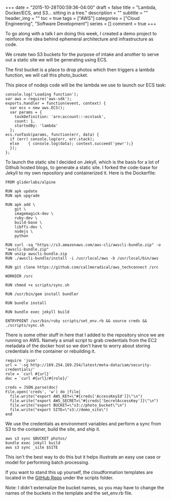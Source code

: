 +++
date = "2015-10-28T00:59:36-04:00"
draft = false
title =  "Lambda, Docker/ECS, and S3... sitting in a tree."
description = ""
subtitle = ""
header_img = ""
toc = true
tags = ["AWS"]
categories = ["Cloud Engineering", "Software Development"]
series = []
comment = true
+++

To go along with a talk I am doing this week, I created a demo project to reinforce the idea behind ephemeral architecture and infrastructure as code. 

We create two S3 buckets for the purpose of intake and another to serve out a static site we will be generating using ECS. 

The first bucket is a place to drop photos which then triggers a lambda function, we will call this photo_bucket.

This piece of nodejs code will be the lambda we use to launch our ECS task:

```prettyprint lang-nodejs
console.log('Loading function');
var aws = require('aws-sdk');
exports.handler = function(event, context) {
  var ecs = new aws.ECS();
  var params = {
    taskDefinition: 'arn:account:::ecstask',
    count: 1,
    startedBy: 'lambda'
  };
ecs.runTask(params, function(err, data) {
  if (err) console.log(err, err.stack);
  else    { console.log(data); context.succeed('yew!');}
  });
};
```
 
To launch the static site I decided on Jekyll, which is the basis for a lot of Github hosted blogs, to generate a static site. I forked the code-base for Jekyll to my own repository and containerized it. Here is the Dockerfile:

```prettyprint lang-bash
FROM gliderlabs/alpine

RUN apk update
RUN apk upgrade

RUN apk add \
    git \
    imagemagick-dev \
    ruby-dev \
    build-base \
    libffi-dev \
    nodejs \
    python

RUN curl -sq "https://s3.amazonaws.com/aws-cli/awscli-bundle.zip" -o "awscli-bundle.zip"
RUN unzip awscli-bundle.zip
RUN ./awscli-bundle/install -i /usr/local/aws -b /usr/local/bin/aws

RUN git clone https://github.com/callmeradical/aws_techconnect /src

WORKDIR /src

RUN chmod +x scripts/sync.sh

RUN /usr/bin/gem install bundler

RUN bundle install

RUN bundle exec jekyll build

ENTRYPOINT /usr/bin/ruby scripts/set_env.rb && source creds && ./scripts/sync.sh 
```

There is some other stuff in here that I added to the repository since we are running on AWS. Namely a small script to grab credentials from the EC2 metadata of the docker host so we don't have to worry about storing credentials in the container or rebuilding it.

```prettyprint lang-ruby
require 'json'
url = '-sq http://169.254.169.254/latest/meta-data/iam/security-credentials/'
role = `curl #{url}`
doc = `curl #{url}/#{role}/`

creds = JSON.parse(doc)
File.open('creds', 'w') do |file|
  file.write("export AWS_KEY=\"#{creds['AccessKeyId']}\"\n")
  file.write("export AWS_SECRET=\"#{creds['SecretAccessKey']}\"\n")
  file.write("export BUCKET=\"s3://photo_bucket\"\n")
  file.write("export SITE=\"s3://demo_site\")
end
```

We use the credentials as environment variables and perform a sync from S3 to the container, build the site, and ship it.

```prettyprint lang-bash
aws s3 sync $BUCKET photos/
bundle exec jekyll build
aws s3 sync _site $SITE
```

This isn't the best way to do this but it helps illustrate an easy use case or model for performing batch processing.

If you want to stand this up yourself, the cloudformation templates are located in the [GitHub Repo](https://github.com/callmeradical/aws_techconnect) under the scripts folder.

Note: I didn't externalize the bucket names, so you may have to change the names of the buckets in the template and the set_env.rb file.
